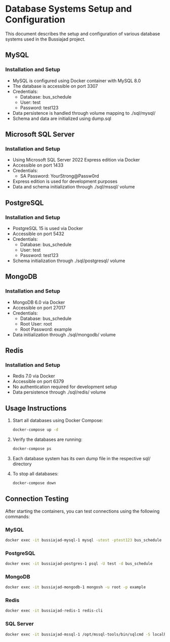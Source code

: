 # Database Systems Setup and Configuration

This document describes the setup and configuration of various database systems used in the Bussiajad project.

## MySQL

### Installation and Setup
- MySQL is configured using Docker container with MySQL 8.0
- The database is accessible on port 3307
- Credentials:
  - Database: bus_schedule
  - User: test
  - Password: test123
- Data persistence is handled through volume mapping to ./sql/mysql/
- Schema and data are initialized using dump.sql

## Microsoft SQL Server

### Installation and Setup
- Using Microsoft SQL Server 2022 Express edition via Docker
- Accessible on port 1433
- Credentials:
  - SA Password: YourStrong@Passw0rd
- Express edition is used for development purposes
- Data and schema initialization through ./sql/mssql/ volume

## PostgreSQL

### Installation and Setup
- PostgreSQL 15 is used via Docker
- Accessible on port 5432
- Credentials:
  - Database: bus_schedule
  - User: test
  - Password: test123
- Schema initialization through ./sql/postgresql/ volume

## MongoDB

### Installation and Setup
- MongoDB 6.0 via Docker
- Accessible on port 27017
- Credentials:
  - Database: bus_schedule
  - Root User: root
  - Root Password: example
- Data initialization through ./sql/mongodb/ volume

## Redis

### Installation and Setup
- Redis 7.0 via Docker
- Accessible on port 6379
- No authentication required for development setup
- Data persistence through ./sql/redis/ volume

## Usage Instructions

1. Start all databases using Docker Compose:
   ```bash
   docker-compose up -d
   ```

2. Verify the databases are running:
   ```bash
   docker-compose ps
   ```

3. Each database system has its own dump file in the respective sql/<database> directory

4. To stop all databases:
   ```bash
   docker-compose down
   ```

## Connection Testing

After starting the containers, you can test connections using the following commands:

### MySQL
```bash
docker exec -it bussiajad-mysql-1 mysql -utest -ptest123 bus_schedule
```

### PostgreSQL
```bash
docker exec -it bussiajad-postgres-1 psql -U test -d bus_schedule
```

### MongoDB
```bash
docker exec -it bussiajad-mongodb-1 mongosh -u root -p example
```

### Redis
```bash
docker exec -it bussiajad-redis-1 redis-cli
```

### SQL Server
```bash
docker exec -it bussiajad-mssql-1 /opt/mssql-tools/bin/sqlcmd -S localhost -U sa -P YourStrong@Passw0rd
```
